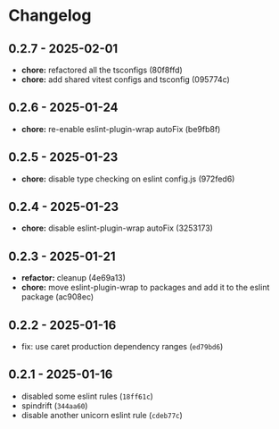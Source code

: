 # Changelog

## 0.2.7 - 2025-02-01

- __chore:__ refactored all the tsconfigs (80f8ffd)
- __chore:__ add shared vitest configs and tsconfig (095774c)

## 0.2.6 - 2025-01-24

- __chore:__ re-enable eslint-plugin-wrap autoFix (be9fb8f)

## 0.2.5 - 2025-01-23

- __chore:__ disable type checking on eslint config.js (972fed6)

## 0.2.4 - 2025-01-23

- __chore:__ disable eslint-plugin-wrap autoFix (3253173)

## 0.2.3 - 2025-01-21

- __refactor:__ cleanup (4e69a13)
- __chore:__ move eslint-plugin-wrap to packages and add it to the eslint package (ac908ec)

## 0.2.2 - 2025-01-16

- fix: use caret production dependency ranges (`ed79bd6`)

## 0.2.1 - 2025-01-16

- disabled some eslint rules (`18ff61c`)
- spindrift (`344aa60`)
- disable another unicorn eslint rule (`cdeb77c`)
